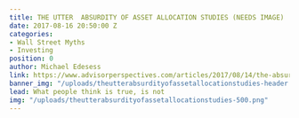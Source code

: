```yaml
---
title: THE UTTER  ABSURDITY OF ASSET ALLOCATION STUDIES (NEEDS IMAGE)
date: 2017-08-16 20:50:00 Z
categories:
- Wall Street Myths
- Investing
position: 0
author: Michael Edesess
link: https://www.advisorperspectives.com/articles/2017/08/14/the-absurdity-of-asset-allocation-studies
banner_img: "/uploads/theutterabsurdityofassetallocationstudies-header.png"
lead: What people think is true, is not
img: "/uploads/theutterabsurdityofassetallocationstudies-500.png"
---
```


